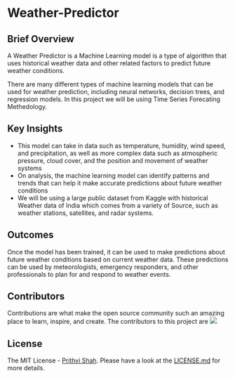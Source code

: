 # Weather-Predictor

## Brief Overview

</p> A Weather Predictor is a  Machine Learning model is a type of algorithm that uses historical weather data and other related factors to predict future weather conditions. </p>
There are many different types of machine learning models that can be used for weather prediction, including neural networks, decision trees, and regression models. In this project we will be using Time Series Forecating Methedology.

## Key Insights

- This model can take in data such as temperature, humidity, wind speed, and precipitation, as well as more complex data such as atmospheric pressure, cloud cover, and the position and movement of weather systems
- On analysis, the machine learning model can identify patterns and trends that can help it make accurate predictions about future weather conditions
- We will be using a large public dataset from Kaggle with historical Weather data of India which comes from a variety of Source, such as weather stations, satellites, and radar systems.

## Outcomes
Once the model has been trained, it can be used to make predictions about future weather conditions based on current weather data. These predictions can be used by meteorologists, emergency responders, and other professionals to plan for and respond to weather events.

## Contributors
Contributions are what make the open source community such an amazing place to learn, inspire, and create. The contributors to this project are 
<a href = "https://github.com/Prithvi2310/Weather-Predictor/contributors">
  <img src = "https://contrib.rocks/image?repo=Prithvi2310/Weather-Predictor"/>
</a>


## License

The MIT License - [Prithvi Shah](https://github.com/Prithvi2310/). Please have a look at the [LICENSE.md](license.md) for more details.

